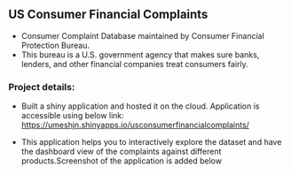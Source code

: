 ## US Consumer Financial Complaints

* Consumer Complaint Database maintained by Consumer Financial Protection Bureau. 
* This bureau is a U.S. government agency that makes sure banks, lenders, and other financial companies treat consumers fairly.

### Project details:

* Built a shiny application and hosted it on the cloud. Application is accessible using below link:
https://umeshjn.shinyapps.io/usconsumerfinancialcomplaints/

* This application helps you to interactively explore the dataset and have the dashboard view of the complaints against different products.Screenshot of the application is added below

